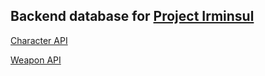 ## **Backend database for [Project Irminsul](https://github.com/bcheung98/project-irminsul)**

[Character API](https://bcheung98.github.io/project-irminsul-db/characters.json)

[Weapon API](https://bcheung98.github.io/project-irminsul-db/weapons.json)